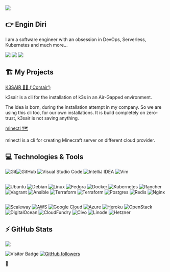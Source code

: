 <img style="" src="https://media.giphy.com/media/3ornk57KwDXf81rjWM/giphy.gif">

## 👉 Engin Diri

I am a software engineer with an obsession in DevOps, Serverless, Kubernetes and much more...

[![](https://img.shields.io/badge/-@__ediri-%231DA1F2?style=for-the-badge&logo=twitter&logoColor=ffffff)](https://twitter.com/_ediri)
[![](https://img.shields.io/badge/-@dirien-%23181717?style=for-the-badge&logo=github)](https://github.com/dirien)
![](https://img.shields.io/badge/-@__ediri-E4405F?style=for-the-badge&logo=instagram&logoColor=white)

## 🏗️ My Projects

[K3SAIR 🏴‍☠️️ ('Corsair')](https://github.com/dirien/k3sair-cli)

k3sair is a cli for the installation of k3s in an Air-Gapped environment.

The idea is born, during the installation attempt in my company. So we are using this cli too, for our own
installations. It is build completely on zero-trust, k3sair is not saving anything.

[minectl 🗺](https://github.com/dirien/minectl)

minectl is a cli for creating Minecraft server on different cloud provider.

## 💻 Technologies & Tools

<img alt="Git" src="https://img.shields.io/badge/git-%23F05033.svg?style=for-the-badge&logo=git&logoColor=white"/><img alt="GitHub" src="https://img.shields.io/badge/github-%23121011.svg?style=for-the-badge&logo=github&logoColor=white"/>
<img alt="Visual Studio Code" src="https://img.shields.io/badge/VisualStudioCode-0078d7.svg?style=for-the-badge&logo=visual-studio-code&logoColor=white"/>
<img alt="IntelliJ IDEA" src="https://img.shields.io/badge/IntelliJIDEA-000000.svg?style=for-the-badge&logo=intellij-idea&logoColor=white"/>
<img alt="Vim" src="https://img.shields.io/badge/VIM-%2311AB00.svg?style=for-the-badge&logo=vim&logoColor=white"/>

##

<img alt="Ubuntu" src="https://img.shields.io/badge/Ubuntu-E95420?style=for-the-badge&logo=ubuntu&logoColor=white" /> <img alt="Debian" src="https://img.shields.io/badge/Debian-D70A53?style=for-the-badge&logo=debian&logoColor=white" />
<img alt="Linux" src="https://img.shields.io/badge/Linux-FCC624?style=for-the-badge&logo=linux&logoColor=black">
<img alt="Fedora" src="https://img.shields.io/badge/Fedora-294172?style=for-the-badge&logo=fedora&logoColor=white">
<img alt="Docker" src="https://img.shields.io/badge/docker-%230db7ed.svg?style=for-the-badge&logo=docker&logoColor=white"/>
<img alt="Kubernetes" src="https://img.shields.io/badge/kubernetes-%23326ce5.svg?style=for-the-badge&logo=kubernetes&logoColor=white"/>
<img alt="Rancher" src="https://img.shields.io/badge/rancher-%230075A8.svg?style=for-the-badge&logo=rancher&logoColor=white"/>
<img alt="Vagrant" src="https://img.shields.io/badge/vagrant-%231563FF.svg?style=for-the-badge&logo=vagrant&logoColor=white"/>
<img alt="Ansible" src="https://img.shields.io/badge/ansible-%231A1918.svg?style=for-the-badge&logo=ansible&logoColor=white"/>
<img alt="Terraform" src="https://img.shields.io/badge/terraform-%235835CC.svg?style=for-the-badge&logo=terraform&logoColor=white"/>
<img alt="Terraform" src="https://img.shields.io/badge/pulumi-black.svg?style=for-the-badge&logo=pulumi&logoColor=white"/>
<img alt="Postgres" src ="https://img.shields.io/badge/postgres-%23316192.svg?style=for-the-badge&logo=postgresql&logoColor=white"/>
<img alt="Redis" src="https://img.shields.io/badge/redis-%23DD0031.svg?style=for-the-badge&logo=redis&logoColor=white"/>
<img alt="Nginx" src="https://img.shields.io/badge/nginx-%23009639.svg?style=for-the-badge&logo=nginx&logoColor=white"/>

##

![Scaleway](https://img.shields.io/badge/SCALEWAY-34f0599.svg?style=for-the-badge&logo=scaleway&logoColor=white) 
![AWS](https://img.shields.io/badge/AWS-FF9900.svg?style=for-the-badge&logo=amazon-aws&logoColor=white")
![Google Cloud](https://img.shields.io/badge/GoogleCloud-4285F4.svg?style=for-the-badge&logo=google-cloud&logoColor=white")
![Azure](https://img.shields.io/badge/azure-0078D4.svg?style=for-the-badge&logo=microsoft-azure&logoColor=white")
![Heroku](https://img.shields.io/badge/heroku-430098.svg?style=for-the-badge&logo=heroku&logoColor=white")
![OpenStack](https://img.shields.io/badge/Openstack-f01742.svg?style=for-the-badge&logo=openstack&logoColor=white")
![DigitalOcean](https://img.shields.io/badge/DigitalOcean-0167ff.svg?style=for-the-badge&logo=digitalOcean&logoColor=white")
![CloudFundry](https://img.shields.io/badge/CloudFoundry-0167ff.svg?style=for-the-badge&logo=cloudfoundry&logoColor=white") 
![Civo](https://img.shields.io/badge/civo-239DFF.svg?style=for-the-badge&logo=civo&logoColor=white")
![Linode](https://img.shields.io/badge/linode-00A95C?style=for-the-badge&logo=linode&logoColor=white")
![Hetzner](https://img.shields.io/badge/hetzner-d50c2d?style=for-the-badge&logo=hetzner&logoColor=white")

## ⚡ GitHub Stats

<p>
<img src="https://github-readme-stats.vercel.app/api?username=dirien&show_icons=true&count_private=true&theme=dracula" />
</p>


![Visitor Badge](https://visitor-badge.laobi.icu/badge?page_id=dirien)
[![GitHub followers](https://img.shields.io/github/followers/dirien.svg?style=social&label=Follow&maxAge=2592000)](https://github.com/dirien?tab=followers)

🧿

